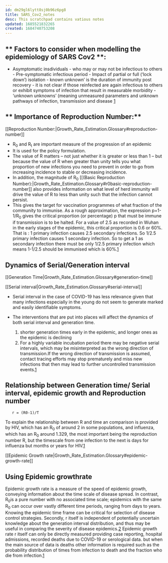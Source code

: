 ```yaml
---
id: dm29gl6lytt8sj0b96z6pg8
title: SARS_Cov2_notes
desc: This scratchpad contains vatious notes
updated: 1685521832265
created: 1684740753208
---
```



## ** Factors to consider when modelling the epidemiology of SARS Cov2 **:

   - Asymptomatic insdividuals - who may or may not be infectious to others
    - Pre-symptomatic infectious period
    -  Impact of partial or full (‘lock down’) isolation 
    -  known unknown’ is the duration of immunity post recovery
    -  it is not clear if those reinfected are again infectious to others or exhibit symptoms of infection that result in measurable morbidity
    - ‘unknown unknowns’ (meaning unmeasured parameters and unknown pathways of infection, transmission and disease [1]


## ** Importance of Reproduction Number:**

[[Reproduction Number:|Growth_Rate_Estimation.Glossary#reproduction-number]]

  - R<sub>0</sub> and R<sub>t</sub> are important measure of the progression of an epidemic
  - It is used for the policy formulation.
  - The value of R matters – not just whether it is greater or less than 1 – but because the value of R when greater than unity tells you what proportion of new infections you need to prevent in order to go from increasing incidence to stable or decreasing incidence.
  - In addition, the magnitude of R<sub>0</sub> [[(Basic Reproduction Number):|Growth_Rate_Estimation.Glossary#r0basic-reproduction-number]] also provides information on what level of herd immunity will drive the value of R to less than unity such that the infection cannot persist.
  - This gives the target for vaccination programmes of what fraction of the community to immunise. As a rough approximation, the expression p=1-1/R<sub>0</sub> gives the critical proportion (or percentage) p that must be immune if transmission is to be halted. For a value of 2.5 as recorded in Wuhan in the early stages of the epidemic, this critical proportion is 0.6 or 60%. That is : 1 primary infection causes 2.5 secondary infections. So 1/2.5 primary infection causes 1 secondary infection. So to get a 1 as secondary infection there must be only 1/2.5 primary infection which means 1-1/2.5 should be immunised which is 60%.[1]
  
## **Dynamics of Serial/Generation interval**

[[Generation Time|Growth_Rate_Estimation.Glossary#generation-time]]

[[Serial interval|Growth_Rate_Estimation.Glossary#serial-interval]]



 - Serial interval in the case of COVID-19 has less relevance given that many infections especially in the young do not seem to generate marked
    and easily identifiable symptoms.
  
  - The interventions that are put into places will affect the dynamics of both serial interval and generation time.
    1. shorter generation times early in the epidemic,
  and longer ones as the epidemic is declining
    2. For a highly variable incubation period there may be negative serial intervals, which may
    be misinterpreted as the wrong direction of transmission.If the wrong direction of transmission is assumed, contact tracing efforts may stop prematurely and miss new infections that then may lead to further uncontrolled transmission events.[1]

## **Relationship between Generation time/ Serial interval, epidemic growth and Reproduction number**



       r = (R0-1)/Ƭ 

  To explain the relationship between R and time an comparison is provided by HIV, which has an R<sub>0</sub> of around 2 in some populations, and influenza, which has an R<sub>0</sub> around 1.329, the most important being the reproduction number R, but the timescale from one infection to the next is days for influenza but months or years for HIV.[1]

  [[Epidemic Growth rate|Growth_Rate_Estimation.Glossary#epidemic-growth-rate]]

  ## **Using Epidemic growthrate**

  Epidemic growth rate is a measure of the speed of epidemic growth, conveying information about the time scale of disease spread. In contrast, R<sub>0</sub>is a pure number with no associated time scale; epidemics with the same R<sub>0</sub>
 can occur over vastly different time periods, ranging from days to years. Knowing the epidemic time frame can be critical for selection of disease control strategies. Secondly, r itself is independent of potentially uncertain knowledge about the generation interval distribution, and thus may be useful in comparing the severity of disease epidemics.[2]
  Epidemic growth rate r itself can only be directly measured providing case reporting, hospital admissions, recorded deaths due to COVID-19 or serological data.
  but when the main source
 of data is deaths other information is required such as the probability distribution of times from infection to death
 and the fraction who die from infection.[1]
  
  
  
<!--References-->
  [1]: <./assets/Reference%20literature/set-covid-19-R-estimates.pdf> 
  [2]: <https://doi.org/10.1007/s11538-013-9918-2>

  
  

